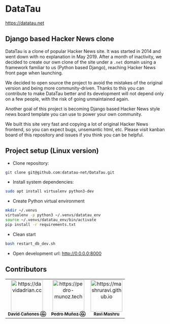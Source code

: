 # DataTau

https://datatau.net

## Django based Hacker News clone

DataTau is a clone of popular Hacker News site. It was started in 2014 and went down with no explanation
in May 2019. After a month of inactivity, we decided to create our own clone of the site under a `.net` domain using
a framework familiar to us (Python based Django), reaching Hacker News front page when launching.

We decided to open source the project to avoid the mistakes of the original version and being more community-driven.
Thanks to this you can contribute to make DataTau better and its development will not depend only on a few people, with
the risk of going unmaintained again.

Another goal of this project is becoming Django based Hacker News style news board template you can use to power your
own community.

We built this site very fast and copying a lot of original Hacker News frontend, so you can expect bugs, unsemantic
html, etc. Please visit kanban board of this repository and issues if you think you can be helpful.

## Project setup (Linux version)

* Clone repository:  
```bash
git clone git@github.com:datatau-net/DataTau.git
```

* Install system dependencies:  
```bash
sudo apt install virtualenv python3-dev
```

* Create Python virtual environment
```bash
mkdir ~/.venvs
virtualenv -p python3 ~/.venvs/datatau_env
source ~/.venvs/datatau_env/bin/activate
pip install -r requirements.txt
```

* Clean start
```bash
bash restart_db_dev.sh
```

* Open development url: http://0.0.0.0:8000

## Contributors
<!-- prettier-ignore -->
<table border="0">
  <tr>
    <td align="center"><a href="https://davidadrian.cc"><img
        src="https://avatars3.githubusercontent.com/u/6515763?s=400&v=4" width="100px;"
        alt="https://davidadrian.cc"/><br><sub><b>David Cañones Ⓖ</b></sub></a><br></td>
    <td align="center"><a href="https://pedro-munoz.tech"><img
        src="https://avatars3.githubusercontent.com/u/34843649?s=400&v=4" width="100px;"
        alt="https://pedro-munoz.tech"/><br><sub><b>Pedro Muñoz Ⓖ</b></sub></a><br></td>
    <td align="center"><a href="https://mashruravi.github.io"><img
        src="https://avatars3.githubusercontent.com/u/8961232?s=400&v=4" width="100px;"
        alt="https://mashruravi.github.io"/><br><sub><b>Ravi Mashru</b></sub></a><br></td>
  </tr>
</table>
